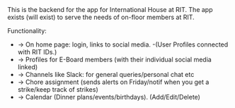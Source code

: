 <html>
<body>
This is the backend for the app for International House at RIT. 
The app exists (will exist) to serve the needs of on-floor members at RIT.

Functionality: 
<ul>
<li> -> On home page: login, links to social media. 
-(User Profiles connected with RIT IDs.) </li>
<li> -> Profiles for E-Board members (with their individual social media linked)  </li>
<li> -> Channels like Slack: for general queries/personal chat etc </li>
<li> -> Chore assignment (sends alerts on Friday/notif when you get a strike/keep track of strikes) </li>
<li> -> Calendar (Dinner plans/events/birthdays). (Add/Edit/Delete) </li>
</ul>
</body>
</html>
